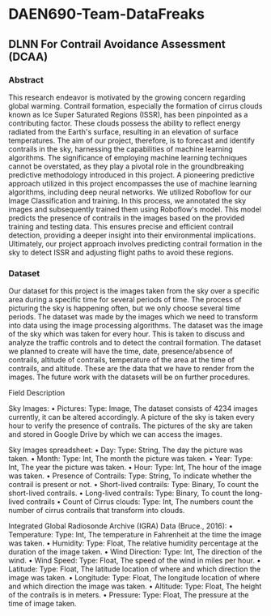 # DAEN690-Team-DataFreaks

## DLNN For Contrail Avoidance Assessment (DCAA)

### Abstract

This research endeavor is motivated by the growing concern regarding global warming. Contrail formation, especially the formation of cirrus clouds known as Ice Super Saturated Regions (ISSR), has been pinpointed as a contributing factor. These clouds possess the ability to reflect energy radiated from the Earth's surface, resulting in an elevation of surface temperatures. The aim of our project, therefore, is to forecast and identify contrails in the sky, harnessing the capabilities of machine learning algorithms. The significance of employing machine learning techniques cannot be overstated, as they play a pivotal role in the groundbreaking predictive methodology introduced in this project. A pioneering predictive approach utilized in this project encompasses the use of machine learning algorithms, including deep neural networks. We utilized Roboflow for our Image Classification and training. In this process, we annotated the sky images and subsequently trained them using Roboflow's model. This model predicts the presence of contrails in the images based on the provided training and testing data. This ensures precise and efficient contrail detection, providing a deeper insight into their environmental implications. Ultimately, our project approach involves predicting contrail formation in the sky to detect ISSR and adjusting flight paths to avoid these regions.

### Dataset

Our dataset for this project is the images taken from the sky over a specific area during a specific time for several periods of time. The process of picturing the sky is happening often, but we only choose several time periods. The dataset was made by the images which we need to transform into data using the image processing algorithms. The dataset was the image of the sky which was taken for every hour. This is taken to discuss and analyze the traffic controls and to detect the contrail formation. The dataset we planned to create will have the time, date, presence/absence of contrails, altitude of contrails, temperature of the area at the time of contrails, and altitude. These are the data that we have to render from the images.
The future work with the datasets will be on further procedures.

Field Description

Sky Images:
•	Pictures:
Type: Image, The dataset consists of 4234 images currently, it can be altered accordingly. A picture of the sky is taken every hour to verify the presence of contrails. The pictures of the sky are taken and stored in Google Drive by which we can access the images.

Sky Images spreadsheet:
•	Day:
Type: String, The day the picture was taken.
•	Month:
Type: Int, The month the picture was taken.
•	Year:
Type: Int, The year the picture was taken.
•	Hour:
Type: Int, The hour of the image was taken.
•	Presence of Contrails:
Type: String, To indicate whether the contrail is present or not.
•	Short-lived contrails:
Type: Binary, To count the short-lived contrails.
•	Long-lived contrails:
Type: Binary, To count the long-lived contrails
•	Count of Cirrus clouds:
Type: Int, The numbers count the number of cirrus contrails that transform into clouds.

Integrated Global Radiosonde Archive (IGRA) Data (Bruce., 2016):
•	Temperature:
Type: Int, The temperature in Fahrenheit at the time the image was taken.
•	Humidity:
Type: Float, The relative humidity percentage at the duration of the image taken. 
•	Wind Direction:
Type: Int, The direction of the wind.
•	Wind Speed:
Type: Float, The speed of the wind in miles per hour.
•	Latitude:
Type: Float, The latitude location of where and which direction the image was taken.
•	Longitude:
Type: Float, The longitude location of where and which direction the image was taken.
•	Altitude:
Type: Float, The height of the contrails is in meters.
•	Pressure:
Type: Float, The pressure at the time of image taken.
